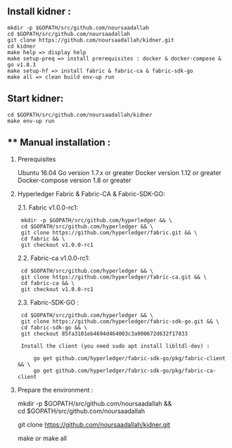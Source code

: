 ## Install kidner :

    mkdir -p $GOPATH/src/github.com/noursaadallah
    cd $GOPATH/src/github.com/noursaadallah
    git clone https://github.com/noursaadallah/kidner.git
    cd kidner
    make help => display help
    make setup-preq => install prerequisites : docker & docker-compose & go v1.8.3
    make setup-hf => install fabric & fabric-ca & fabric-sdk-go
    make all => clean build env-up run

## Start kidner:

    cd $GOPATH/src/github.com/noursaadallah/kidner
    make env-up run


## ** Manual installation :

1. Prerequisites

    Ubuntu 16.04
    Go version 1.7.x or greater
    Docker version 1.12 or greater
    Docker-compose version 1.8 or greater

2. Hyperledger Fabric & Fabric-CA & Fabric-SDK-GO:

    2.1. Fabric v1.0.0-rc1:

        mkdir -p $GOPATH/src/github.com/hyperledger && \
        cd $GOPATH/src/github.com/hyperledger && \
        git clone https://github.com/hyperledger/fabric.git && \
        cd fabric && \
        git checkout v1.0.0-rc1

    2.2. Fabric-ca v1.0.0-rc1:

        cd $GOPATH/src/github.com/hyperledger && \
        git clone https://github.com/hyperledger/fabric-ca.git && \
        cd fabric-ca && \
        git checkout v1.0.0-rc1

    2.3. Fabric-SDK-GO :

        cd $GOPATH/src/github.com/hyperledger && \
        git clone https://github.com/hyperledger/fabric-sdk-go.git && \
        cd fabric-sdk-go && \
        git checkout 85fa3101eb4694d464003c3a900672d632f17833

        Install the client (you need sudo apt install libltdl-dev) :

            go get github.com/hyperledger/fabric-sdk-go/pkg/fabric-client && \
            go get github.com/hyperledger/fabric-sdk-go/pkg/fabric-ca-client

3. Prepare the environment :

    mkdir -p $GOPATH/src/github.com/noursaadallah && \
    cd $GOPATH/src/github.com/noursaadallah

    git clone https://github.com/noursaadallah/kidner.git

    make or make all 